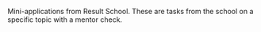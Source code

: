 Mini-applications from Result School. These are tasks from the school on a specific topic with a mentor check.
